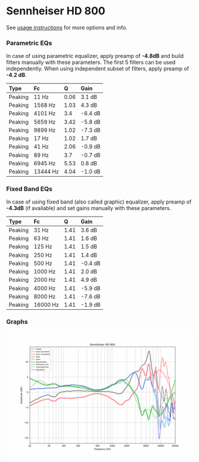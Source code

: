 # Sennheiser HD 800
See [usage instructions](https://github.com/jaakkopasanen/AutoEq#usage) for more options and info.

### Parametric EQs
In case of using parametric equalizer, apply preamp of **-4.8dB** and build filters manually
with these parameters. The first 5 filters can be used independently.
When using independent subset of filters, apply preamp of **-4.2 dB**.

| Type    | Fc       |    Q | Gain    |
|:--------|:---------|:-----|:--------|
| Peaking | 11 Hz    | 0.06 | 3.1 dB  |
| Peaking | 1568 Hz  | 1.03 | 4.3 dB  |
| Peaking | 4101 Hz  | 3.4  | -6.4 dB |
| Peaking | 5659 Hz  | 3.42 | -5.8 dB |
| Peaking | 9899 Hz  | 1.02 | -7.3 dB |
| Peaking | 17 Hz    | 1.02 | 1.7 dB  |
| Peaking | 41 Hz    | 2.06 | -0.9 dB |
| Peaking | 89 Hz    | 3.7  | -0.7 dB |
| Peaking | 6945 Hz  | 5.53 | 0.8 dB  |
| Peaking | 13444 Hz | 4.04 | -1.0 dB |

### Fixed Band EQs
In case of using fixed band (also called graphic) equalizer, apply preamp of **-4.3dB**
(if available) and set gains manually with these parameters.

| Type    | Fc       |    Q | Gain    |
|:--------|:---------|:-----|:--------|
| Peaking | 31 Hz    | 1.41 | 3.6 dB  |
| Peaking | 63 Hz    | 1.41 | 1.6 dB  |
| Peaking | 125 Hz   | 1.41 | 1.5 dB  |
| Peaking | 250 Hz   | 1.41 | 1.4 dB  |
| Peaking | 500 Hz   | 1.41 | -0.4 dB |
| Peaking | 1000 Hz  | 1.41 | 2.0 dB  |
| Peaking | 2000 Hz  | 1.41 | 4.9 dB  |
| Peaking | 4000 Hz  | 1.41 | -5.9 dB |
| Peaking | 8000 Hz  | 1.41 | -7.6 dB |
| Peaking | 16000 Hz | 1.41 | -1.9 dB |

### Graphs
![](./Sennheiser%20HD%20800.png)